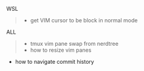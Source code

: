 WSL
> * get VIM cursor to be block in normal mode

ALL
> * tmux vim pane swap from nerdtree
> * how to resize vim panes
* how to navigate commit history

